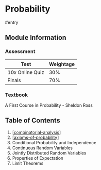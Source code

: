 # Probability
#entry

## Module Information
### Assessment
| Test            | Weightage |
| --------------- | --------- |
| 10x Online Quiz | 30%       |
| Finals          | 70%       |

### Textbook
A First Course in Probability - Sheldon Ross

## Table of Contents
1. [[combinatorial-analysis]]
2. [[axioms-of-probability]]
3. Conditional Probability and Independence
4. Continuous Random Variables
5. Jointly Distributed Random Variables
6. Properties of Expectation
7. Limit Theorems

[//begin]: # "Autogenerated link references for markdown compatibility"
[combinatorial-analysis]: combinatorial-analysis "Combinatorial Analysis"
[axioms-of-probability]: axioms-of-probability "Axioms of Probability"
[//end]: # "Autogenerated link references"